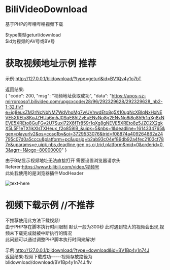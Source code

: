 # BiliVideoDownload
基于PHP的哔哩哔哩视频下载<br>

$type类型geturl/download<br>
$id为视频的AV号或BV号<br>

# 获取视频地址示例 推荐
示例:http://127.0.0.1/blidownload/?type=geturl&id=BV1Qv4y1o7bT<br>

返回结果:<br>
{
"code": 200,
"msg": "视频地址获取成功",
"data": "https://upos-sz-mirrorcoso1.bilivideo.com/upgcxcode/28/96/292329628/292329628_nb2-1-32.flv?e=ig8euxZM2rNcNbNM7WdVhoMg7wUVhwdEto8g5X10ugNcXBlqNxHxNEVE5XREto8KqJZHUa6m5J0SqE85tZvEuENvNo8g2ENvNo8i8o859r1qXg8xNEVE5XREto8GuFGv2U7SuxI72X6fTr859r1qXg8gNEVE5XREto8z5JZC2X2gkX5L5F1eTX1jkXlsTXHeux_f2o859IB_&uipk=5&nbs=1&deadline=1614334765&gen=playurlv2&os=coso1bv&oi=3729533076&trid=f08874a409264862a24795c07d0a5cccu&platform=pc&upsig=b2ab93c04ef89db92a4fec2103cf787e&uparams=e,uipk,nbs,deadline,gen,os,oi,trid,platform&mid=0&orderid=0,3&agrr=1&logo=80000000"
}<br>


由于B站显示视频地址无法直接打开 需要设置浏览器请求头<br>
Referer:https://www.bilibili.com/video/视频号<br>
此处我使用的是浏览器插件ModHeader<br>

![text-here](https://s3.ax1x.com/2021/02/26/yz0DJg.png)

# 视频下载示例 //不推荐
不推荐使用此方法下载视频!<br>
由于PHP存在脚本执行时间限制 默认一般为300秒 此时遇到较大的视频会出现,视频未下载完成就被中断执行的情况<br>
此问题可以通过调整PHP脚本执行时间来解决!

示例:http://127.0.0.1/blidownload/?type=download&id=BV1Bp4y1n74J<br>
返回结果:视频下载成功-----视频存放路径为 blidownload/download/BV1Bp4y1n74J.flv<br>